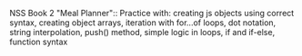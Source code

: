 NSS Book 2 "Meal Planner"::  Practice with: creating js objects using correct syntax,  creating object arrays, iteration with for...of loops, dot notation, string interpolation, push() method, simple logic in loops, if and if-else, function syntax